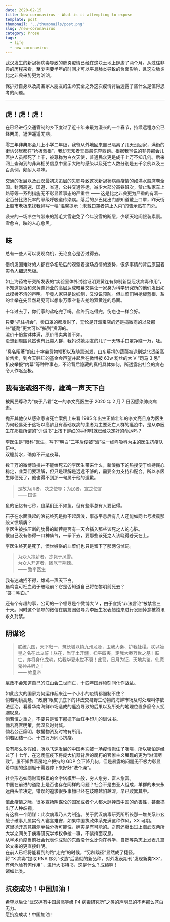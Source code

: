 ```yaml
---
date: 2020-02-15
title: New coronavirus - What is it attempting to expose
template: post
thumbnail: '../thumbnails/post.png'
slug: /new-coronavirus
category: Prose
tags:
  - life
  - new coronavirus
---
```



武汉发生的新冠状病毒导致的肺炎疫情已经在这块土地上肆虐了两个月。从过往非典的历程来看，至少需要半年的时间才可以平息肺炎导致的负面影响，且这次肺炎比之非典来势更为汹汹。

保护好自身以及周围家人朋友的生命安全之外这次疫情背后透露了些什么是值得思考的问题。

---

## 虎！虎！虎！

在已经进行交通管制的乡下度过了近十年来最为漫长的一个春节，持续远程办公已经两周，返沪遥遥无期。

零三年非典那会儿上小学二年级，我爸从外地回来自己隔离了几天没回家，满街的街坊邻居都在“抢板蓝根”，我却无知者无畏般东奔西跑。根据我爸说的非典那会儿医护人员都死了上千，被尊称为白衣天使，普通民众更是成千上万不知几何。后来网上查询到的非典相关信息中显示大陆的感染以及死亡人数分别是五千余例以及三百余例，颇耐人寻味。

交通的发展以及武汉最初决策层的失职导致这次新冠状病毒疫情的如洪水般席卷全国。封闭高速、国道、省道，公共交通停运，减少大部分高铁班次，禁止私家车上路等等一系列措施无不彰显着事态的严重性 —— 这是比之非典更为严重的有着一定百分比致死率的甲级呼吸道传染病。落后的乡巴佬出门都知道戴上口罩，昨天街上超市老板来找我爸写一幅“温馨提示：未戴口罩者禁止入内”的告示贴在门旁。

袭来的一场冷空气带来的鹅毛大雪避免了今年没雪的断层，少顷天地间银装素裹。<br />
雪愈白，映的人心愈黑。

## 昧

总有一些人可以发现商机，无论良心是否过得去。

借机发国难财的人都在争相恐后的观望着这场疫情的态势，很多事情的背后原因着实令人细思恐极。

如上海药物研究所发表的“实验室体外试验证明双黄连有抑制新型冠状病毒作用”，不知道是否和双黄连药业的高层达成暗幕交易让一家身为科学研究所的他们发出如此模棱不清的声明。毕竟人家只是说抑制，又没说预防。但韭菜们哄抢板蓝根、盐的壮举在先显然易见可以想象万家空巷去抢购双黄连的场面。

十年过去了，你们家的盐吃完了吗。盐终究吃得完，伤疤也一样会好。

只要“抓住机会”，卖口罩的都发财了，无论是开淘宝店的还是搞微商的以及那些“能耐”更大可以“搞到”资源的。<br />
溢价十倍盆钵体满，原价甩卖禽兽不如。<br />
没想到周围竟然也有此类人群，我妈说她朋友的儿子一天转手口罩净赚一万，呸。

“臭名昭著”的红十字会货物堆积以及随意派发，山东募捐的蔬菜被送到湖北货架高价售卖，到今天韩红的基金会声望并起后在微博被 63w 粉丝的大 V “司马 3 忌” 扒皮举报“内幕”等种种事态，不论背后隐藏的真相具体如何，所透露出社会的病态令人作呕至极。

## 我有迷魂招不得，雄鸡一声天下白

被网民尊称为“庚子八君”之一的李文亮医生于 2020 年 2 月 7 日因感染肺炎病逝。

抛开其他仅从感染患者死亡案例上来看 1985 年出生正值壮年的李文亮且身为医生为何轻易死于这场以高龄且有基础疾病的患者为主要死亡人群的瘟疫中，是从李医生在那篇所谓的“训诫书”上按下鲜红的手印时就已经决定好的命运吗？

李医生是“眼科”医生，写下“明白”二字后便被“派”往一线呼吸科为主的医生抗疫队伍中。<br />
双瞳剪水，确剪不开这夜幕。

数千万的微博热搜并不能给死去的李医生带来什么，新浪撤下的热搜便于维持民心稳定，韭菜们要理解，但只是理解是远远不够的，需要全力支持和配合。所以李医生即便死了，他也得不到那一句属于他的道歉。

> 是故为川者，决之使导；为民者，宣之使言<br />
> —— 国语

鱼的记忆有七秒，韭菜们还不如鱼。但有些事总有人要记得。

石子在水面溅起的浪花终究是掀不起风浪，事态平息后有几人还能如同七号凌晨那般义愤填膺？<br />
李医生被按压断的肋骨的断茬是否有一天会插入那些该死之人的心脏。<br />
恨自己没有修得一口神仙气，一拳下去，要那些该死之人该晓得苍天在上。<br />

李医生终究是死了，愤世嫉俗的韭菜们也只是留下了那两句悼词。

> 为众人抱薪者，冻毙于风雪。<br />
> 为众人开道者，困厄于荆棘。<br />
> —— 致李医生

我有迷魂招不得，雄鸡一声天下白。<br />
晨鸡岂可枉血溅于破晓前？它是否知道自己将在黎明前死去？<br />
“答：明白。”

还有个有趣的事，公司的一个领导是个微博大 V ，由于宣扬“非法言论”被禁言三十天。同时这个领导的微信在朋友圈倡导为李医生发表蜡烛来进行发圈悼念被腾讯永久封禁。

## 阴谋论

> 朕统六国，天下归一，筑长城以镇九州龙脉，卫我大秦、护我社稷。朕以始皇之名在此立誓！朕在，当守土开疆，扫平四夷，定我大秦万世之基！朕亡，亦将身化龙魂，佑我华夏永世不衰！此誓，日月为证，天地共鉴，仙魔鬼神共听之！<br />
> —— 始皇帝

嬴政不会知道自己的江山会二世而亡，十四年国祚顷刻间化作战乱。

如此庞大的国家为何运作起来连一个小小的疫情都遏制不住？<br />
倘若明镜高悬，“政府”眼皮子底下的非法交易野生动物的海鲜市场及时处理叫停依法惩治，看看华南海鲜市场造成的瘟疫导致的后果以及所处的地理位置多麽令人扼腕叹息。<br />
倘若慎之重之，不要只是留下那摁下血红手印儿的训诫书。<br />
倘若高官明策，武汉及时封城。<br />
倘若公正廉明，救援物资及时物有所用。<br />
倘若团结一心，十四万万同心抗疫。<br />

没有那么多假如，所以飞速发展的中国再次被一场疫情扼住了咽喉，所以哪怕是经过了十七年，在这场瘟疫下将庞大机器背后的腐朽的官僚主义展现的更为“淋漓尽致”。虽不知靠着房地产把持的 GDP 会下降几何，但是暴露的问题无不极力彰显着中国的这副躯干需要停下来好好“洗个澡”。

社会形态如同财富积累的金字塔模型一般，穷人愈穷，富人愈富。<br />
中国在前进的道路上是否也存在同样的问题？社会不是由圣人组成，羊群的未来永远由头羊决定，错误的追求很多事物已经在歧路越陷越深，早已败絮其中。

值此疫情之际，很多宣扬阴谋论的国家或者个人都大肆抨击中国的危害性，甚至搞出了人种歧视。<br />
有这样一个阴谋：此次病毒乃人为制造。关于武汉病毒研究所所长那一堆关系带幺蛾子破事儿属实令人寝食难安，如果中国执政体系充满这种作风，XX 可期。<br />
这里抛开恶意揣测单独分析可能性，确实是有可能的。之前还爆出过上海武汉两所大学之间关于病毒研究学术权争抢一事，不禁掩面叹息。<br />
从学术角度当前社会代表你成就的东西没什么比你在科学、自然等杂志上发表几篇论文来的更直接鲜明。<br />
在前人已经将能看到的路“走完”的时候，“另辟蹊径”显然成了捷径。<br />
将 “X 病毒”提取 RNA 序列“改造”后造就的新品种，对外发表期刊“发现新类‘XX’，有何危险有何作用”，进行大书特书，这是什么？成绩啊！<br />
诸如此类。

## 抗疫成功！中国加油！

希望以后让“武汉拥有中国最高等级 P4 病毒研究所”之类的声明显的不再那么苍白无力。<br />
愿抗疫成功！中国加油！
